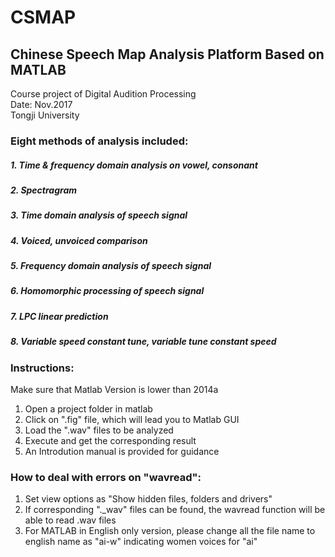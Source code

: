 # CSMAP
  ## Chinese Speech Map Analysis Platform Based on MATLAB  
  Course project of Digital Audition Processing  
  Date: Nov.2017  
  Tongji University
  
### Eight methods of analysis included:
##### 1. Time & frequency domain analysis on vowel, consonant
##### 2. Spectragram
##### 3. Time domain analysis of speech signal
##### 4. Voiced, unvoiced comparison
##### 5. Frequency domain analysis of speech signal
##### 6. Homomorphic processing of speech signal
##### 7. LPC linear prediction
##### 8. Variable speed constant tune, variable tune constant speed
### Instructions:
  Make sure that Matlab Version is lower than 2014a  
  1. Open a project folder in matlab  
  2. Click on ".fig" file, which will lead you to Matlab GUI
  3. Load the ".wav" files to be analyzed  
  4. Execute and get the corresponding result
  5. An Introdution manual is provided for guidance
### How to deal with errors on "wavread":
  1. Set view options as "Show hidden files, folders and drivers"  
  2. If corresponding "._wav" files can be found, the wavread function will be able to read .wav files  
  3. For MATLAB in English only version, please change all the file name to english name  as "ai-w" indicating women voices for "ai"
